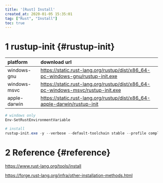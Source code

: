 ```yaml
---
title: '[Rust] Install'
created_at: 2020-01-05 15:35:01
tag: ["Rust", "Install"]
toc: true
---
```


# 1 rustup-init {#rustup-init}

| platform     | download url                                                                      |
| :----------- | :-------------------------------------------------------------------------------- |
| windows-gnu  | <https://static.rust-lang.org/rustup/dist/x86_64-pc-windows-gnu/rustup-init.exe>  |
| windows-msvc | <https://static.rust-lang.org/rustup/dist/x86_64-pc-windows-msvc/rustup-init.exe> |
| apple-darwin | <https://static.rust-lang.org/rustup/dist/x86_64-apple-darwin/rustup-init>        |


```powershell
# windows only
Env-SetRustEnvironmentVariable

# install
rustup-init.exe -y --verbose --default-toolchain stable --profile complete --no-modify-path
```

# 2 Reference {#reference}

<https://www.rust-lang.org/tools/install>

<https://forge.rust-lang.org/infra/other-installation-methods.html>
